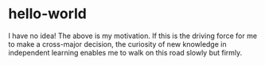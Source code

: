 # hello-world
I have no idea!
The above is my motivation. 
If this is the driving force for me to make a cross-major decision, the curiosity of new knowledge in independent learning enables me to walk on this road slowly but firmly.
